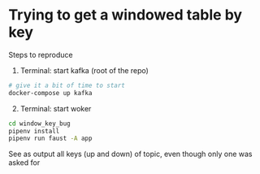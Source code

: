 # Trying to get a windowed table by key

Steps to reproduce

1. Terminal: start kafka (root of the repo)

```bash
# give it a bit of time to start
docker-compose up kafka
```

2. Terminal: start woker

```bash
cd window_key_bug
pipenv install
pipenv run faust -A app
```

See as output all keys (up and down) of topic, even though only one was asked for

